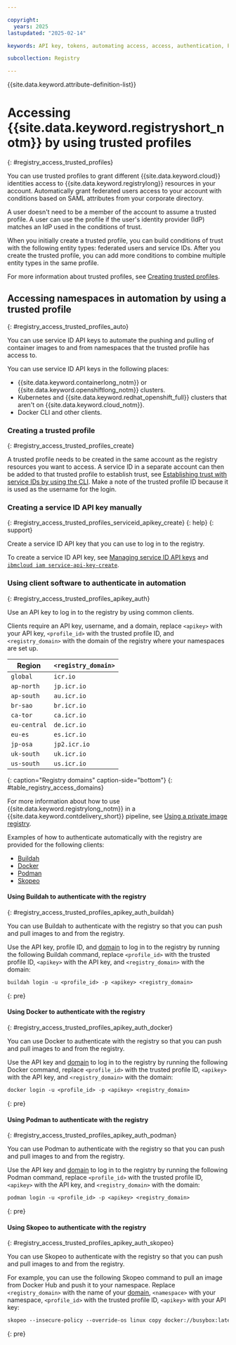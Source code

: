 ```yaml
---

copyright:
  years: 2025
lastupdated: "2025-02-14"

keywords: API key, tokens, automating access, access, authentication, Podman, Skopeo, Buildah, Docker, client, authenticate, iam, domain, service id api key, trusted profiles,

subcollection: Registry

---
```


{{site.data.keyword.attribute-definition-list}}

# Accessing {{site.data.keyword.registryshort_notm}} by using trusted profiles
{: #registry_access_trusted_profiles}

You can use trusted profiles to grant different {{site.data.keyword.cloud}} identities access to {{site.data.keyword.registrylong}} resources in your account. Automatically grant federated users access to your account with conditions based on SAML attributes from your corporate directory.

A user doesn't need to be a member of the account to assume a trusted profile. A user can use the profile if the user's identity provider (IdP) matches an IdP used in the conditions of trust.

When you initially create a trusted profile, you can build conditions of trust with the following entity types: federated users and service IDs. After you create the trusted profile, you can add more conditions to combine multiple entity types in the same profile.

For more information about trusted profiles, see [Creating trusted profiles](/docs/account?topic=account-create-trusted-profile&interface=cli#create-profile-serviceid-cli).

## Accessing namespaces in automation by using a trusted profile
{: #registry_access_trusted_profiles_auto}

You can use service ID API keys to automate the pushing and pulling of container images to and from namespaces that the trusted profile has access to.

You can use service ID API keys in the following places:

- {{site.data.keyword.containerlong_notm}} or {{site.data.keyword.openshiftlong_notm}} clusters.
- Kubernetes and {{site.data.keyword.redhat_openshift_full}} clusters that aren't on {{site.data.keyword.cloud_notm}}.
- Docker CLI and other clients.

### Creating a trusted profile
{: #registry_access_trusted_profiles_create}

A trusted profile needs to be created in the same account as the registry resources you want to access. A service ID in a separate account can then be added to that trusted profile to establish trust, see [Establishing trust with service IDs by using the CLI](/docs/account?topic=account-create-trusted-profile&interface=cli#create-profile-serviceid-cli). Make a note of the trusted profile ID because it is used as the username for the login.

### Creating a service ID API key manually
{: #registry_access_trusted_profiles_serviceid_apikey_create}
{: help}
{: support}

Create a service ID API key that you can use to log in to the registry.

To create a service ID API key, see [Managing service ID API keys](/docs/account?topic=account-serviceidapikeys) and [`ibmcloud iam service-api-key-create`](/docs/cli?topic=cli-ibmcloud_commands_iam#ibmcloud_iam_service_api_key_create).

### Using client software to authenticate in automation
{: #registry_access_trusted_profiles_apikey_auth}

Use an API key to log in to the registry by using common clients.

Clients require an API key, username, and a domain, replace `<apikey>` with your API key, `<profile_id>` with the trusted profile ID, and `<registry_domain>` with the domain of the registry where your namespaces are set up.

| Region | `<registry_domain>` |
|--------|-----------------|
| `global` | `icr.io` |
| `ap-north` | `jp.icr.io` |
| `ap-south` | `au.icr.io` |
| `br-sao` | `br.icr.io` |
| `ca-tor` | `ca.icr.io` |
| `eu-central` | `de.icr.io` |
| `eu-es` | `es.icr.io` |
| `jp-osa` | `jp2.icr.io` |
| `uk-south` | `uk.icr.io` |
| `us-south` | `us.icr.io` |
{: caption="Registry domains" caption-side="bottom"}
{: #table_registry_access_domains}

For more information about how to use {{site.data.keyword.registrylong_notm}} in a {{site.data.keyword.contdelivery_short}} pipeline, see [Using a private image registry](/docs/ContinuousDelivery?topic=ContinuousDelivery-custom_docker_images#private_image_registry).

Examples of how to authenticate automatically with the registry are provided for the following clients:

- [Buildah](#registry_access_trusted_profiles_apikey_auth_buildah)
- [Docker](#registry_access_trusted_profiles_apikey_auth_docker)
- [Podman](#registry_access_trusted_profiles_apikey_auth_podman)
- [Skopeo](#registry_access_trusted_profiles_apikey_auth_skopeo)

#### Using Buildah to authenticate with the registry
{: #registry_access_trusted_profiles_apikey_auth_buildah}

You can use Buildah to authenticate with the registry so that you can push and pull images to and from the registry.

Use the API key, profile ID, and [domain](#registry_access_trusted_profiles_apikey_auth) to log in to the registry by running the following Buildah command, replace `<profile_id>` with the trusted profile ID, `<apikey>` with the API key, and `<registry_domain>` with the domain:

```txt
buildah login -u <profile_id> -p <apikey> <registry_domain>
```
{: pre}

#### Using Docker to authenticate with the registry
{: #registry_access_trusted_profiles_apikey_auth_docker}

You can use Docker to authenticate with the registry so that you can push and pull images to and from the registry.

Use the API key and [domain](#registry_access_trusted_profiles_apikey_auth) to log in to the registry by running the following Docker command, replace `<profile_id>` with the trusted profile ID, `<apikey>` with the API key, and `<registry_domain>` with the domain:
```txt
docker login -u <profile_id> -p <apikey> <registry_domain>
```
{: pre}

#### Using Podman to authenticate with the registry
{: #registry_access_trusted_profiles_apikey_auth_podman}

You can use Podman to authenticate with the registry so that you can push and pull images to and from the registry.

Use the API key and [domain](#registry_access_trusted_profiles_apikey_auth) to log in to the registry by running the following Podman command, replace `<profile_id>` with the trusted profile ID, `<apikey>` with the API key, and `<registry_domain>` with the domain:

```txt
podman login -u <profile_id> -p <apikey> <registry_domain>
```
{: pre}

#### Using Skopeo to authenticate with the registry
{: #registry_access_trusted_profiles_apikey_auth_skopeo}

You can use Skopeo to authenticate with the registry so that you can push and pull images to and from the registry.

For example, you can use the following Skopeo command to pull an image from Docker Hub and push it to your namespace. Replace `<registry_domain>` with the name of your [domain](#registry_access_trusted_profiles_apikey_auth), `<namespace>` with your namespace, `<profile_id>` with the trusted profile ID, `<apikey>` with your API key:

```txt
skopeo --insecure-policy --override-os linux copy docker://busybox:latest docker://<registry_domain>/<namespace>/busybox:latest --dest-creds <profile_id>y:<apikey>
```
{: pre}
